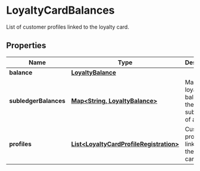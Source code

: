 

# LoyaltyCardBalances

List of customer profiles linked to the loyalty card.
## Properties

Name | Type | Description | Notes
------------ | ------------- | ------------- | -------------
**balance** | [**LoyaltyBalance**](LoyaltyBalance.md) |  |  [optional]
**subledgerBalances** | [**Map&lt;String, LoyaltyBalance&gt;**](LoyaltyBalance.md) | Map of the loyalty balances of the subledgers of a ledger. |  [optional]
**profiles** | [**List&lt;LoyaltyCardProfileRegistration&gt;**](LoyaltyCardProfileRegistration.md) | Customer profiles linked to the loyalty card. |  [optional]



